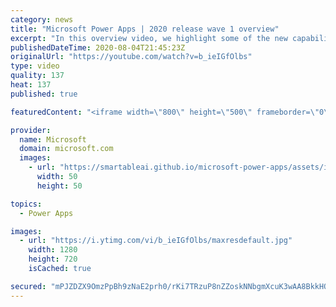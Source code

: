 ```yaml
---
category: news
title: "Microsoft Power Apps | 2020 release wave 1 overview"
excerpt: "In this overview video, we highlight some of the new capabilities included in the latest update to Microsoft Power Apps.      Here are the capabilities covered:     UI enhancements       • Save is always visible       • Chart formatting  Grid user experience enhancements       • Conditional search  "
publishedDateTime: 2020-08-04T21:45:23Z
originalUrl: "https://youtube.com/watch?v=b_ieIGfOlbs"
type: video
quality: 137
heat: 137
published: true

featuredContent: "<iframe width=\"800\" height=\"500\" frameborder=\"0\" src=\"https://www.youtube.com/embed/b_ieIGfOlbs\" allow=\"accelerometer; autoplay; encrypted-media; gyroscope; picture-in-picture\" allowfullscreen></iframe>"

provider:
  name: Microsoft
  domain: microsoft.com
  images:
    - url: "https://smartableai.github.io/microsoft-power-apps/assets/images/organizations/microsoft.com-50x50.jpg"
      width: 50
      height: 50

topics:
  - Power Apps

images:
  - url: "https://i.ytimg.com/vi/b_ieIGfOlbs/maxresdefault.jpg"
    width: 1280
    height: 720
    isCached: true

secured: "mPJZDZX9OmzPpBh9zNaE2prh0/rKi7TRzuP8nZZoskNNbgmXcuK3wAA8BkkHQ7i6ZRWlKBN9rpEF48E7plbGmfGRDAVb/yvHZ3a8elOLvrwV2C88ieFRQgBKP0YgFiiYm+WEhY8RZF6oqXIUqs/kIcv2B4wFGm/bR7/ZmkUOeKFtxr8J9LD4OUQHw5RKAAS3J0uRk6fYDola0NYwmcgRr0+EYIT85HRjtm/R5+HcE3wFa9d0D3KNMOF0KqctxsZsPsXMqDGZof2SMUb+HTaCU5vDTnN5CZm+AcIzJRkPMpH2JkcSncWNOR3wn/Qfkm8QbncPfn6AK1lDEwwQP66A1/ckReVWMgCJCbtrn+nOSySSwj58eGk71FzramhTz20twInblw58DdjH+idB5lC/RFjjmM15L5xMjVVN+yGPH/cQ8SjZEYSgdbNv88OqGltE;uX/qCjHNbkF1dG6Tj/3CUQ=="
---
```



